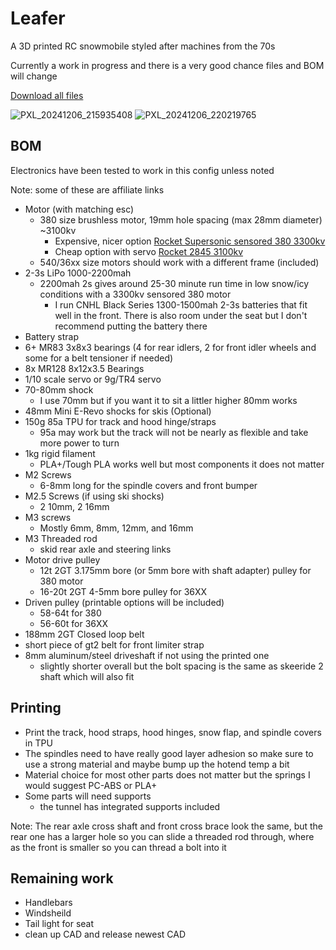 # Leafer

 A 3D printed RC snowmobile styled after machines from the 70s

Currently a work in progress and there is a very good chance files and BOM will change

[Download all files](https://github.com/KieranL/leafer/archive/refs/heads/main.zip)

![PXL_20241206_215935408](https://github.com/user-attachments/assets/bb789e8b-1dca-483b-8c07-043e192e1087)
![PXL_20241206_220219765](https://github.com/user-attachments/assets/a0b37f3f-0062-4779-826e-ac0373ebff43)

## BOM 

Electronics have been tested to work in this config unless noted

Note: some of these are affiliate links

- Motor (with matching esc)
  - 380 size brushless motor, 19mm hole spacing (max 28mm diameter) ~3100kv
    - Expensive, nicer option [Rocket Supersonic sensored 380 3300kv](https://s.click.aliexpress.com/e/_DdVOuNJ)
    - Cheap option with servo [Rocket 2845 3100kv](https://www.aliexpress.com/item/1005001562382697.html)
  - 540/36xx size motors should work with a different frame (included)
- 2-3s LiPo 1000-2200mah
  - 2200mah 2s gives around 25-30 minute run time in low snow/icy conditions with a 3300kv sensored 380 motor 
    - I run CNHL Black Series 1300-1500mah 2-3s batteries that fit well in the front. There is also room under the seat but I don't recommend putting the battery there
- Battery strap
- 6+ MR83 3x8x3 bearings (4 for rear idlers, 2 for front idler wheels and some for a belt tensioner if needed)    
- 8x MR128 8x12x3.5 Bearings
- 1/10 scale servo or 9g/TR4 servo
- 70-80mm shock
  - I use 70mm but if you want it to sit a littler higher 80mm works
- 48mm Mini E-Revo shocks for skis (Optional)
- 150g 85a TPU for track and hood hinge/straps
  - 95a may work but the track will not be nearly as flexible and take more power to turn
- 1kg rigid filament
  - PLA+/Tough PLA works well but most components it does not matter
- M2 Screws
  - 6-8mm long for the spindle covers and front bumper
- M2.5 Screws (if using ski shocks)
  -  2 10mm, 2 16mm
- M3 screws
  - Mostly 6mm, 8mm, 12mm, and 16mm
- M3 Threaded rod
  - skid rear axle and steering links
- Motor drive pulley
  - 12t 2GT 3.175mm bore (or 5mm bore with shaft adapter) pulley for 380 motor
  - 16-20t 2GT 4-5mm bore pulley for 36XX
- Driven pulley (printable options will be included)
  - 58-64t for 380
  - 56-60t for 36XX
- 188mm 2GT Closed loop belt
- short piece of gt2 belt for front limiter strap
- 8mm aluminum/steel driveshaft if not using the printed one
  - slightly shorter overall but the bolt spacing is the same as skeeride 2 shaft which will also fit

## Printing

- Print the track, hood straps, hood hinges, snow flap, and spindle covers in TPU
- The spindles need to have really good layer adhesion so make sure to use a strong material and maybe bump up the hotend temp a bit
- Material choice for most other parts does not matter but the springs I would suggest PC-ABS or PLA+
- Some parts will need supports
  - the tunnel has integrated supports included

Note: The rear axle cross shaft and front cross brace look the same, but the rear one has a larger hole so you can slide a threaded rod through, where as the front is smaller so you can thread a bolt into it


## Remaining work

- Handlebars
- Windsheild
- Tail light for seat
- clean up CAD and release newest CAD

